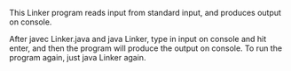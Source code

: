 This Linker program reads input from standard input, and produces output on console.

After javec Linker.java and java Linker, type in input on console and hit enter, and then the program will produce the output on console. To run the program again, just java Linker again.